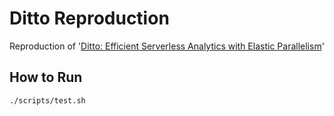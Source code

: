 # Ditto Reproduction

Reproduction of '[Ditto: Efficient Serverless Analytics with Elastic Parallelism](https://github.com/chaojin0310/Ditto)'

## How to Run

```bash
./scripts/test.sh
```

